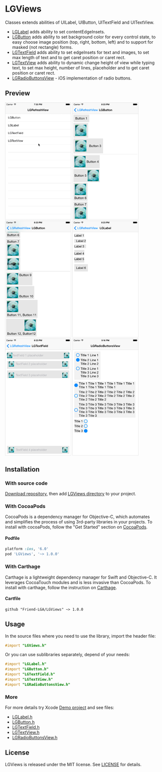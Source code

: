 # LGViews

Classes extends abilities of UILabel, UIButton, UITextField and UITextView.
- [LGLabel](https://github.com/Friend-LGA/LGViews/blob/master/LGViews/LGLabel/LGLabel.h) adds ability to set contentEdgeInsets.
- [LGButton](https://github.com/Friend-LGA/LGViews/blob/master/LGViews/LGButton/LGButton.h) adds ability to set background color for every control state, to easy choose image position (top, right, bottom, left) and to support for masked (not rectangle) forms.
- [LGTextField](https://github.com/Friend-LGA/LGViews/blob/master/LGViews/LGTextField/LGTextField.h) adds ability to set edgeInsets for text and images, to set max length of text and to get caret position or caret rect.
- [LGTextView](https://github.com/Friend-LGA/LGViews/blob/master/LGViews/LGTextView/LGTextView.h) adds ability to dynamic change height of view while typing text, to set max height, number of lines, placeholder and to get caret position or caret rect.
- [LGRadioButtonsView](https://github.com/Friend-LGA/LGViews/blob/master/LGViews/LGRadioButtonsView/LGRadioButtonsView.h) - iOS implementation of radio buttons.

## Preview

<img src="https://raw.githubusercontent.com/Friend-LGA/ReadmeFiles/master/LGViews/Preview.gif" width="218"/>
<img src="https://raw.githubusercontent.com/Friend-LGA/ReadmeFiles/master/LGViews/1.png" width="218"/>
<img src="https://raw.githubusercontent.com/Friend-LGA/ReadmeFiles/master/LGViews/2.png" width="218"/>
<img src="https://raw.githubusercontent.com/Friend-LGA/ReadmeFiles/master/LGViews/3.png" width="218"/>
<img src="https://raw.githubusercontent.com/Friend-LGA/ReadmeFiles/master/LGViews/4.png" width="218"/>
<img src="https://raw.githubusercontent.com/Friend-LGA/ReadmeFiles/master/LGViews/5.png" width="218"/>

## Installation

### With source code

[Download repository](https://github.com/Friend-LGA/LGViews/archive/master.zip), then add [LGViews directory](https://github.com/Friend-LGA/LGViews/blob/master/LGViews/) to your project.

### With CocoaPods

CocoaPods is a dependency manager for Objective-C, which automates and simplifies the process of using 3rd-party libraries in your projects. To install with cocoaPods, follow the "Get Started" section on [CocoaPods](https://cocoapods.org/).

#### Podfile
```ruby
platform :ios, '6.0'
pod 'LGViews', '~> 1.0.0'
```

### With Carthage

Carthage is a lightweight dependency manager for Swift and Objective-C. It leverages CocoaTouch modules and is less invasive than CocoaPods. To install with carthage, follow the instruction on [Carthage](https://github.com/Carthage/Carthage/).

#### Cartfile
```
github "Friend-LGA/LGViews" ~> 1.0.0
```

## Usage

In the source files where you need to use the library, import the header file:

```objective-c
#import "LGViews.h"
```

Or you can use sublibraries separately, depend of your needs: 

```objective-c
#import "LGLabel.h"
#import "LGButton.h"
#import "LGTextField.h"
#import "LGTextView.h"
#import "LGRadioButtonsView.h"
```

### More

For more details try Xcode [Demo project](https://github.com/Friend-LGA/LGViews/blob/master/Demo) and see files:
- [LGLabel.h](https://github.com/Friend-LGA/LGViews/blob/master/LGViews/LGLabel/LGLabel.h)
- [LGButton.h](https://github.com/Friend-LGA/LGViews/blob/master/LGViews/LGButton/LGButton.h)
- [LGTextField.h](https://github.com/Friend-LGA/LGViews/blob/master/LGViews/LGTextField/LGTextField.h)
- [LGTextView.h](https://github.com/Friend-LGA/LGViews/blob/master/LGViews/LGTextView/LGTextView.h)
- [LGRadioButtonsView.h](https://github.com/Friend-LGA/LGViews/blob/master/LGViews/LGRadioButtonsView/LGRadioButtonsView.h)

## License

LGViews is released under the MIT license. See [LICENSE](https://raw.githubusercontent.com/Friend-LGA/LGViews/master/LICENSE) for details.
